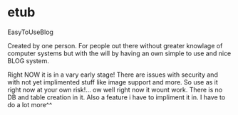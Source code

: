 # etub
EasyToUseBlog

Created by one person. For people out there without greater knowlage of computer systems but with the will by having an own simple to use and nice BLOG system.

Right NOW it is in a vary early stage! There are issues with security and with not yet implimented stuff like image support and more. So use as it right now at your own risk!... ow well right now it wount work. There is no DB and table creation in it. Also a feature i have to impliment it in. I have to do a lot more^^
